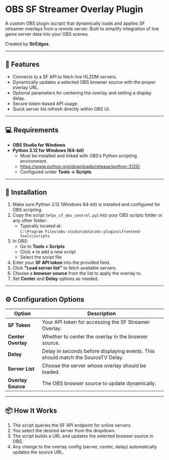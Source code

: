 # OBS SF Streamer Overlay Plugin

A custom OBS plugin (script) that dynamically loads and applies SF streamer overlays from a remote server. Built to simplify integration of live game server data into your OBS scenes.

Created by **SirEdges**.

---

## 🔧 Features

- Connects to a SF API to fetch live HL2DM servers.
- Dynamically updates a selected OBS browser source with the proper overlay URL.
- Optional parameters for centering the overlay and setting a display delay.
- Secure token-based API usage.
- Quick server list refresh directly within OBS UI.

---

## 💻 Requirements

- **OBS Studio for Windows**
- **Python 3.12 for Windows (64-bit)**
    - Must be installed and linked with OBS’s Python scripting environment.
    - https://www.python.org/downloads/release/python-3120/
    - Configured under **Tools -> Scripts**

---

## 🚀 Installation

1. Make sure Python 3.12 (Windows 64-bit) is installed and configured for OBS scripting.
2. Copy the script (`efps_sf_obs_control.py`) into your OBS scripts folder or any other folder:
   - Typically located at:  
     `C:\Program Files\obs-studio\data\obs-plugins\frontend-tools\scripts`
3. In OBS:
   - Go to **Tools > Scripts**
   - Click **+** to add a new script
   - Select the script file
4. Enter your **SF API token** into the provided field.
5. Click **"Load server list"** to fetch available servers.
6. Choose a **browser source** from the list to apply the overlay to.
7. Set **Center** and **Delay** options as needed.

---

## ⚙️ Configuration Options

| Option             | Description |
|--------------------|-------------|
| **SF Token**       | Your API token for accessing the SF Streamer Overlay. |
| **Center Overlay** | Whether to center the overlay in the browser source. |
| **Delay**          | Delay in seconds before displaying events. This should match the SourceTV Delay. |
| **Server List**    | Choose the server whose overlay should be loaded. |
| **Overlay Source** | The OBS browser source to update dynamically. |

---

## 📦 How It Works

1. The script queries the SF API endpoint for online servers.
2. You select the desired server from the dropdown.
3. The script builds a URL and updates the selected browser source in OBS.
4. Any change to the overlay config (server, center, delay) automatically updates the source URL.
